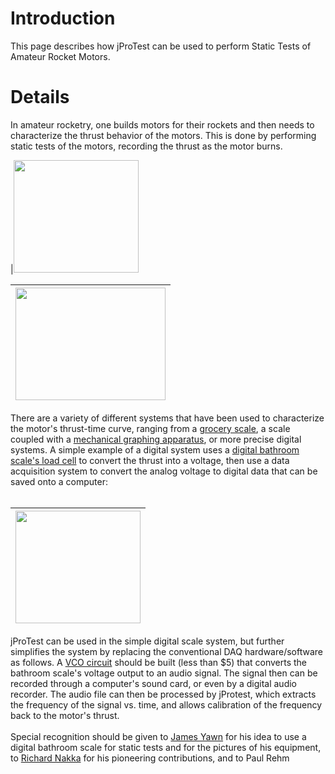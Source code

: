 # Introduction #
This page describes how jProTest can be used to perform Static Tests of Amateur Rocket Motors.

# Details #

In amateur rocketry, one builds motors for their rockets and then needs to characterize the thrust behavior of the motors.  This is done by performing static tests of the motors, recording the thrust as the motor burns.

|<img width='200' height='180' src='http://www.falkowski.net/images/bathroomscaletest_01.jpg'><table><thead><th><img width='240' height='180' src='http://www.falkowski.net/images/bathroomscaletest_02.jpg'></th></thead><tbody></tbody></table>

There are a variety of different systems that have been used to characterize the motor's thrust-time curve, ranging from a <a href='http://www.nakka-rocketry.net/static.html#Thrustometer'>grocery scale</a>, a scale coupled with a <a href='http://www.nakka-rocketry.net/static.html#Thrustograph'>mechanical graphing apparatus</a>, or more precise digital systems.  A simple example of a digital system uses a <a href='http://www.jamesyawn.net/electronicstand/bathscale/index.html'>digital bathroom scale's load cell</a> to convert the thrust into a voltage, then use a data acquisition system to convert the analog voltage to digital data that can be saved onto a computer:<br>
<br>
<table><thead><th><img width='200' height='180' src='http://www.falkowski.net/images/fourcomponentsfront.gif'></th></thead><tbody></tbody></table>

jProTest can be used in the simple digital scale system, but further simplifies the system by replacing the conventional DAQ hardware/software as follows.  A <a href='http://code.google.com/p/jprotest/wiki/HowToBuildVCO'>VCO circuit</a> should be built (less than $5) that converts the bathroom scale's voltage output to an audio signal.  The signal then can be recorded through a computer's sound card, or even by a digital audio recorder.  The audio file can then be processed by jProtest, which extracts the frequency of the signal vs. time, and allows calibration of the frequency back to the motor's thrust.<br>
<br>
Special recognition should be given to <a href='http://www.jamesyawn.net'>James Yawn</a> for his idea to use a digital bathroom scale for static tests and for the pictures of his equipment, to <a href='http://www.nakka-rocketry.net'>Richard Nakka</a> for his pioneering contributions, and to Paul Rehm
